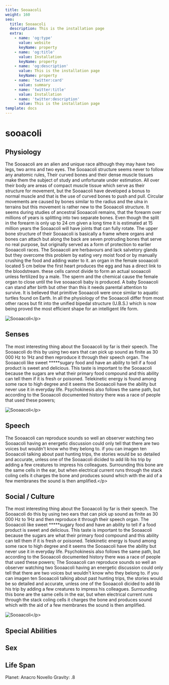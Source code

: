 ```yaml
---
title: Sooaacoli
weight: 160
seo:
  title: Sooaacoli
  description: This is the installation page
  extra:
    - name: 'og:type'
      value: website
      keyName: property
    - name: 'og:title'
      value: Installation
      keyName: property
    - name: 'og:description'
      value: This is the installation page
      keyName: property
    - name: 'twitter:card'
      value: summary
    - name: 'twitter:title'
      value: Installation
    - name: 'twitter:description'
      value: This is the installation page
template: docs
---
```


# sooacoli

## Physiology

The Sooaacoli are an alien and unique race although they may have two legs, two arms and two eyes. The Sooaacoli structure seems never to follow any anatomic rules, Their curved bones and their dense muscle tissues make them the subject of study and unfortunate under estimation. All over their body are areas of compact muscle tissue which serve as their structure for movement, but the Sooaacoli have developed a bonus to normal muscle and that is the use of curved bones to push and pull. Circular movements are caused by bones similar to the radius and the ulna in terrains but this movement is rather new to the Sooaacoli structure. It seems during studies of ancestral Sooaacoli remains, that the forearm over millions of years is splitting into two separate bones. Even though the split in the forearm is only up to 24 cm given a long time it is estimated at 15 million years the Sooaacoli will have joints that can fully rotate. The upper bone structure of their Sooaacoli is basically a frame where organs and bones can attach but along the back are seven protruding bones that serve no real purpose, but originally served as a form of protection to earlier Sooaacoli races. The Sooaacoli are herbavours and lack salvetory glands but they overcome this problem by eating very moist food or by manually crushing the food and adding water to it. an organ in the female sooaacoli located 5 cm below the first heart produces the egg and has a direct link to the bloodstream. these cells cannot divide to form an actual sooaacoli unless fertilized by a male. The sperm and the chemical cause the female organ to close until the live sooaacoli baby is produced. A baby Sooaacoli can stand after birth but other than this it needs parental attention to survive. It is believed that primitive Sooaacoli were once similar to aquatic turtles found on Earth. In all the physiology of the Sooaacoli differ from most other races but fit into the unified bipedal structure \(U.B.S.\) which is now being proved the most efficient shape for an intelligent life form.

![Sooaacoli](https://github.com/donnay/interesting-octopus/tree/9cfbd1403693cdcd0669bf5c24326f97bc82bc59/images/Sooaacoli_grey.jpg)&lt;/p&gt;

## Senses

The most interesting thing about the Sooaacoli by far is their speech. The Sooaacoli do this by using two ears that can pick up sound as finite as 30 000 Hz to 1Hz and then reproduce it through their speech organ. The Sooaacoli like sweet **\***sugary food and have an ability to tell if a food product is sweet and delicious. This taste is important to the Sooaacoli because the sugars are what their primary food compound and this ability can tell them if it is fresh or poisoned. Telekinetic energy is found among some race to high degree and it seems the Sooaacoli have the ability but never use it in everyday life. Psychokinesis also follows the same path, but according to the Sooaacoli documented history there was a race of people that used these powers;

![Sooaacoli](https://github.com/donnay/interesting-octopus/tree/9cfbd1403693cdcd0669bf5c24326f97bc82bc59/images/Sooaacoli_bw.jpg)&lt;/p&gt;

## Speech

The Sooaacoli can reproduce sounds so well an observer watching two Sooaacoli having an energetic discussion could only tell that there are two voices but wouldn't know who they belong to. if you can imagen ten Sooaacoli talking about past hunting trips, the stories would be so detailed and accurate, unless one of the Sooaacoli dicided to add lib his trip by adding a few creatures to impress his colleagues. Surrounding this bone are the same cells in the ear, but when electrical current runs through the stack coling cells it charges the bone and produces sound which with the aid of a few membranes the sound is then amplified.&lt;/p&gt;

## Social / Culture

The most interesting thing about the Sooaacoli by far is their speech. The Sooaacoli do this by using two ears that can pick up sound as finite as 30 000 Hz to 1Hz and then reproduce it through their speech organ. The Sooaacoli like sweet **\***sugary food and have an ability to tell if a food product is sweet and delicious. This taste is important to the Sooaacoli because the sugars are what their primary food compound and this ability can tell them if it is fresh or poisoned. Telekinetic energy is found among some race to high degree and it seems the Sooaacoli have the ability but never use it in everyday life. Psychokinesis also follows the same path, but according to the Sooaacoli documented history there was a race of people that used these powers; The Sooaacoli can reproduce sounds so well an observer watching two Sooaacoli having an energetic discussion could only tell that there are two voices but wouldn't know who they belong to. if you can imagen ten Sooaacoli talking about past hunting trips, the stories would be so detailed and accurate, unless one of the Sooaacoli dicided to add lib his trip by adding a few creatures to impress his colleagues. Surrounding this bone are the same cells in the ear, but when electrical current runs through the stack coling cells it charges the bone and produces sound which with the aid of a few membranes the sound is then amplified.

![Sooaacoli](https://github.com/donnay/interesting-octopus/tree/9cfbd1403693cdcd0669bf5c24326f97bc82bc59/images/SooaacoliAnatomical.jpg)&lt;/p&gt;

## Special Abilities

## Sex

## Life Span

Planet: Anacro Novello Gravity: .8


